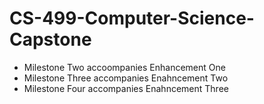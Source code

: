 # CS-499-Computer-Science-Capstone

- Milestone Two accoompanies Enhancement One
- Milestone Three accompanies Enahncement Two
- Milestone Four accompanies Enahncement Three
